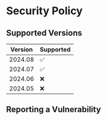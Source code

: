 # Security Policy

## Supported Versions

| Version   | Supported          |
| --------- | ------------------ |
| 2024.08   | :white_check_mark: |
| 2024.07   | :white_check_mark: |
| 2024.06   | :x:                |
| 2024.05   | :x:                |

## Reporting a Vulnerability
